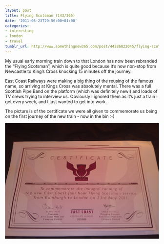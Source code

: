 ```yaml
---
layout: post
title: Flying Scotsman (143/365)
date: '2011-05-23T20:56:00+01:00'
categories:
- interesting
- london
- travel
tumblr_url: http://www.somethingnew365.com/post/44286022045/flying-scotsman-143365
---
```

My usual early morning train down to that London has now been rebranded the “Flying Scotsman”, which is quite good because it’s now non-stop from Newcastle to King’s Cross knocking 15 minutes off the journey.

East Coast Railways were making a big thing of the reusing of the famous name, so arriving at Kings Cross was absolutely mental. There was a full Scottish Pipe Band on the platform (which was definitely new!) and loads of TV crews trying to interview us. Obviously I ignored them as it’s just a train I get every week, and I just wanted to get into work.

The picture is of the certificate we were all given to commemorate us being on the first journey of the new train - now in the bin :-)

![Flying Scotsman](/images/tumblr_files/tumblr_miz746yrLX1s6o6vno1_1280.jpg)